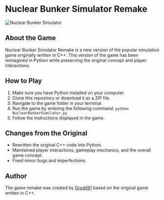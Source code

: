 # Nuclear Bunker Simulator Remake

![Nuclear Bunker Simulator](https://github.com/seba0456/Nuclear-Bunker-Simulator/blob/main/screenshot.png)

## About the Game

Nuclear Bunker Simulator Remake is a new version of the popular simulation game originally written in C++. This version of the game has been reimagined in Python while preserving the original concept and player interactions.

## How to Play

1. Make sure you have Python installed on your computer.
2. Clone this repository or download it as a ZIP file.
3. Navigate to the game folder in your terminal.
4. Run the game by entering the following command: `python NuclearBunkerSimulator.py`
5. Follow the instructions displayed in the game.

## Changes from the Original

- Rewritten the original C++ code into Python.
- Maintained player interactions, gameplay mechanics, and the overall game concept.
- Fixed minor bugs and imperfections.

## Author

The game remake was created by [Grodd91](https://github.com/seba0456) based on the original game written in C++.




